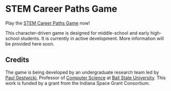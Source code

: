# STEM Career Paths Game

Play the [STEM Career Paths Game](https://stem-careers-game.github.io/stem_career_paths) now!

This character-driven game is designed for middle-school and early high-school students.
It is currently in active development.
More information will be provided here soon.

## Credits

The game is being developed by an undergraduate research team led by
[Paul Gestwicki](https://www.cs.bsu.edu/~pvgestwicki), Professor of
[Computer Science](https://www.cs.bsu.edu) at 
[Ball State University](https://www.bsu.edu).
This work is funded by a grant from the
Indiana Space Grant Consortium.

